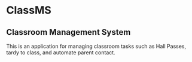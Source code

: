 # ClassMS

## Classroom Management System
This is an application for managing classroom tasks such as Hall Passes, tardy to class, and automate parent contact.
